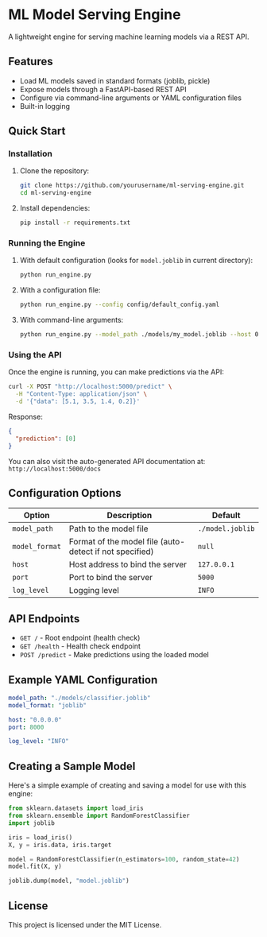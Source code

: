 # ML Model Serving Engine

A lightweight engine for serving machine learning models via a REST API.

## Features

- Load ML models saved in standard formats (joblib, pickle)
- Expose models through a FastAPI-based REST API
- Configure via command-line arguments or YAML configuration files
- Built-in logging

## Quick Start

### Installation

1. Clone the repository:
   ```bash
   git clone https://github.com/yourusername/ml-serving-engine.git
   cd ml-serving-engine
   ```

2. Install dependencies:
   ```bash
   pip install -r requirements.txt
   ```

### Running the Engine

1. With default configuration (looks for `model.joblib` in current directory):
   ```bash
   python run_engine.py
   ```

2. With a configuration file:
   ```bash
   python run_engine.py --config config/default_config.yaml
   ```

3. With command-line arguments:
   ```bash
   python run_engine.py --model_path ./models/my_model.joblib --host 0.0.0.0 --port 8000
   ```

### Using the API

Once the engine is running, you can make predictions via the API:

```bash
curl -X POST "http://localhost:5000/predict" \
  -H "Content-Type: application/json" \
  -d '{"data": [5.1, 3.5, 1.4, 0.2]}'
```

Response:
```json
{
  "prediction": [0]
}
```

You can also visit the auto-generated API documentation at: `http://localhost:5000/docs`

## Configuration Options

| Option | Description | Default |
|--------|-------------|---------|
| `model_path` | Path to the model file | `./model.joblib` |
| `model_format` | Format of the model file (auto-detect if not specified) | `null` |
| `host` | Host address to bind the server | `127.0.0.1` |
| `port` | Port to bind the server | `5000` |
| `log_level` | Logging level | `INFO` |

## API Endpoints

- `GET /` - Root endpoint (health check)
- `GET /health` - Health check endpoint
- `POST /predict` - Make predictions using the loaded model

## Example YAML Configuration

```yaml
model_path: "./models/classifier.joblib"
model_format: "joblib"

host: "0.0.0.0"
port: 8000

log_level: "INFO"
```

## Creating a Sample Model

Here's a simple example of creating and saving a model for use with this engine:

```python
from sklearn.datasets import load_iris
from sklearn.ensemble import RandomForestClassifier
import joblib

iris = load_iris()
X, y = iris.data, iris.target

model = RandomForestClassifier(n_estimators=100, random_state=42)
model.fit(X, y)

joblib.dump(model, "model.joblib")
```

## License

This project is licensed under the MIT License.